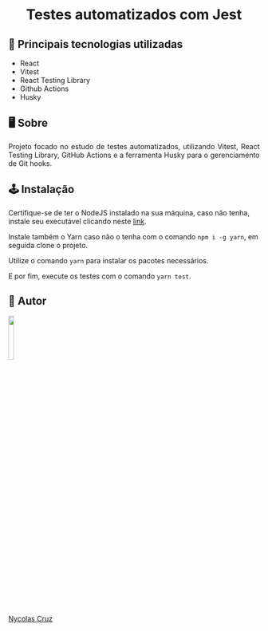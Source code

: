 <h1 align="center">Testes automatizados com Jest</h1>

## 🚀 Principais tecnologias utilizadas

- React
- Vitest
- React Testing Library
- Github Actions
- Husky

## 🖥️ Sobre

<p align="justify">Projeto focado no estudo de testes automatizados, utilizando Vitest, React Testing Library, GitHub Actions e a ferramenta Husky para o gerenciamento de Git hooks.</p>

## 🕹️ Instalação

Certifique-se de ter o NodeJS instalado na sua máquina, caso não tenha, instale seu executável clicando neste <a href="https://nodejs.org/pt-br/download/">link</a>.

Instale também o Yarn caso não o tenha com o comando `npm i -g yarn`, em seguida clone o projeto.

Utilize o comando `yarn` para instalar os pacotes necessários.

E por fim, execute os testes com o comando `yarn test`.

## 🐧 Autor

<a href="https://github.com/NycolasCruz">
    <img src="https://github.com/NycolasCruz.png"  width="15%">
    <p>Nycolas Cruz</p>
</a>
